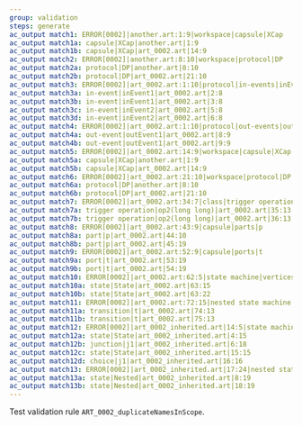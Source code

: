 ```yaml
---
group: validation
steps: generate
ac_output match1: ERROR[0002]|another.art:1:9|workspace|capsule|XCap
ac_output match1a: capsule|XCap|another.art|1:9
ac_output match1b: capsule|XCap|art_0002.art|14:9
ac_output match2: ERROR[0002]|another.art:8:10|workspace|protocol|DP
ac_output match2a: protocol|DP|another.art|8:10
ac_output match2b: protocol|DP|art_0002.art|21:10
ac_output match3: ERROR[0002]|art_0002.art:1:10|protocol|in-events|inEvent1|inEvent2
ac_output match3a: in-event|inEvent1|art_0002.art|2:8
ac_output match3b: in-event|inEvent1|art_0002.art|3:8
ac_output match3c: in-event|inEvent2|art_0002.art|5:8
ac_output match3d: in-event|inEvent2|art_0002.art|6:8
ac_output match4: ERROR[0002]|art_0002.art:1:10|protocol|out-events|outEvent1
ac_output match4a: out-event|outEvent1|art_0002.art|8:9
ac_output match4b: out-event|outEvent1|art_0002.art|9:9
ac_output match5: ERROR[0002]|art_0002.art:14:9|workspace|capsule|XCap
ac_output match5a: capsule|XCap|another.art|1:9
ac_output match5b: capsule|XCap|art_0002.art|14:9
ac_output match6: ERROR[0002]|art_0002.art:21:10|workspace|protocol|DP
ac_output match6a: protocol|DP|another.art|8:10
ac_output match6b: protocol|DP|art_0002.art|21:10
ac_output match7: ERROR[0002]|art_0002.art:34:7|class|trigger operations|op2
ac_output match7a: trigger operation|op2(long long)|art_0002.art|35:13
ac_output match7b: trigger operation|op2(long long)|art_0002.art|36:13
ac_output match8: ERROR[0002]|art_0002.art:43:9|capsule|parts|p
ac_output match8a: part|p|art_0002.art|44:10
ac_output match8b: part|p|art_0002.art|45:19
ac_output match9: ERROR[0002]|art_0002.art:52:9|capsule|ports|t
ac_output match9a: port|t|art_0002.art|53:19
ac_output match9b: port|t|art_0002.art|54:19
ac_output match10: ERROR[0002]|art_0002.art:62:5|state machine|vertices|State
ac_output match10a: state|State|art_0002.art|63:15
ac_output match10b: state|State|art_0002.art|63:22
ac_output match11: ERROR[0002]|art_0002.art:72:15|nested state machine|transitions|t
ac_output match11a: transition|t|art_0002.art|74:13
ac_output match11b: transition|t|art_0002.art|75:13
ac_output match12: ERROR[0002]|art_0002_inherited.art|14:5|state machine|vertices|State|j1
ac_output match12a: state|State|art_0002_inherited.art|4:15
ac_output match12b: junction|j1|art_0002_inherited.art|6:18
ac_output match12c: state|State|art_0002_inherited.art|15:15
ac_output match12d: choice|j1|art_0002_inherited.art|16:16
ac_output match13: ERROR[0002]|art_0002_inherited.art|17:24|nested state machine|vertices|Nested
ac_output match13a: state|Nested|art_0002_inherited.art|8:19
ac_output match13b: state|Nested|art_0002_inherited.art|18:19
---
```

Test validation rule `ART_0002_duplicateNamesInScope`.
